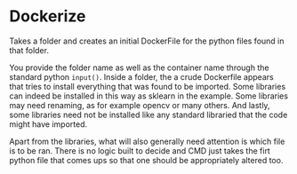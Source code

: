 # Dockerize
Takes a folder and creates an initial DockerFile for the python files found in that folder. 

You provide the folder name as well as the container name through the standard python ```input()```. Inside a folder, the a crude Dockerfile appears that tries to install everything that was found to be imported. Some libraries can indeed be installed in this way as sklearn in the example. Some libraries may need renaming, as for example opencv or many others. And lastly, some libraries need not be installed like any standard libraried that the code might have imported. 

Apart from the libraries, what will also generally need attention is which file is to be ran. There is no logic built to decide and CMD just takes the firt python file that comes ups so that one should be appropriately altered too. 
